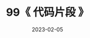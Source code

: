 ---
title: "99《 代码片段 》"
date: 2023-02-05
menu:
  main:
    identifier: "demo"
    parent: "cpp"
    name: "代码片段"
    weight: 10
---